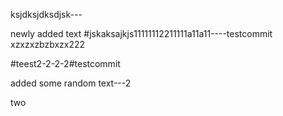 ksjdksjdksdjsk---

newly added text
#jskaksajkjs11111112211111a11a11----testcommit
xzxzxzbzbxzx222

#teest2-2-2-2#testcommit

added some random text---2


two
